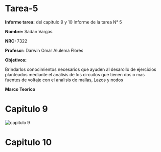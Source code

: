   # Tarea-5
**Informe tarea:** del capitulo 9 y 10 Informe de la tarea N° 5

**Nombre:** Sadan Vargas

**NRC:** 7322

**Profesor:** Darwin Omar Alulema Flores

**Objetivos:**

Brindarlos conocimientos necesarios que ayuden al desarollo de ejercicios planteados mediante el analisis de los circuitos que tienen dos o mas fuentes de voltaje con el analisis de mallas, Lazos y nodos

**Marco Teorico**

# Capitulo 9 
![capitulo 9](https://user-images.githubusercontent.com/106253679/177879577-47065261-8792-4026-ab54-512c441f5e5f.png)

# Capitulo 10 


